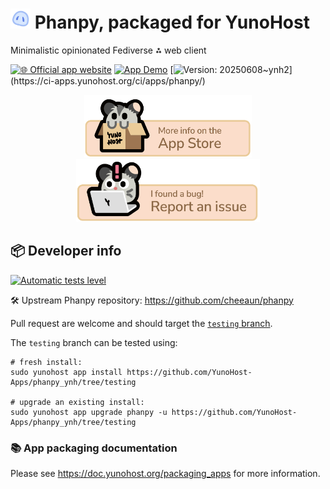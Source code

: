 <!--
N.B.: This README was automatically generated by <https://github.com/YunoHost/apps_tools/blob/main/readme_generator>
It shall NOT be edited by hand.
-->

<h1>
  <img src="https://raw.githubusercontent.com/YunoHost/apps/main/logos/phanpy.png" width="32px" alt="Logo of Phanpy">
  Phanpy, packaged for YunoHost
</h1>

Minimalistic opinionated Fediverse ⁂ web client

[![🌐 Official app website](https://img.shields.io/badge/Official_app_website-darkgreen?style=for-the-badge)](https://phanpy.social/)
[![App Demo](https://img.shields.io/badge/App_Demo-blue?style=for-the-badge)](https://phanpy.social/)
[![Version: 20250608~ynh2](https://img.shields.io/badge/Version-20250608~ynh2-rgba(0,150,0,1)?style=for-the-badge)](https://ci-apps.yunohost.org/ci/apps/phanpy/)

<div align="center">
<a href="https://apps.yunohost.org/app/phanpy"><img height="100px" src="https://github.com/YunoHost/yunohost-artwork/raw/refs/heads/main/badges/neopossum-badges/badge_more_info_on_the_appstore.svg"/></a>
<a href="https://github.com/YunoHost-Apps/phanpy_ynh/issues"><img height="100px" src="https://github.com/YunoHost/yunohost-artwork/raw/refs/heads/main/badges/neopossum-badges/badge_report_an_issue.svg"/></a>
</div>

## 📦 Developer info

[![Automatic tests level](https://apps.yunohost.org/badge/cilevel/phanpy)](https://ci-apps.yunohost.org/ci/apps/phanpy/)

🛠️ Upstream Phanpy repository: <https://github.com/cheeaun/phanpy>

Pull request are welcome and should target the [`testing` branch](https://github.com/YunoHost-Apps/phanpy_ynh/tree/testing).

The `testing` branch can be tested using:
```
# fresh install:
sudo yunohost app install https://github.com/YunoHost-Apps/phanpy_ynh/tree/testing

# upgrade an existing install:
sudo yunohost app upgrade phanpy -u https://github.com/YunoHost-Apps/phanpy_ynh/tree/testing
```

### 📚 App packaging documentation

Please see <https://doc.yunohost.org/packaging_apps> for more information.